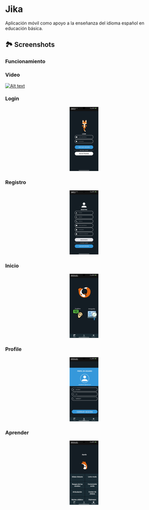 # Jika
Aplicación móvil como apoyo a la enseñanza del idioma español en educación básica.

## 🏞️ Screenshots

### Funcionamiento

### Video
[![Alt text](https://img.youtube.com/vi/8E6J3Lwd1VY/0.jpg)](https://www.youtube.com/watch?v=8E6J3Lwd1VY)

### Login

<div align=center><img src="./capturas/Jika/Screenshot_2023-06-05-16-12-32-020_com.progm.jika_e.jpg" style="zoom:20%" alt="fig"></div>


### Registro

<div align=center><img src="./capturas/Jika/Screenshot_2023-06-05-16-20-14-095_com.progm.jika_e.jpg" style="zoom:20%" alt="fig"></div>

### Inicio

<div align=center><img src="./capturas/Jika/Screenshot_2023-06-05-16-21-25-205_com.progm.jika_e.jpg" style="zoom:20%" alt="fig"></div>

### Profile

<div align=center><img src="./capturas/Jika/Screenshot_2023-06-05-16-21-37-161_com.progm.jika_e.jpg" style="zoom:20%" alt="fig"></div>

### Aprender

<div align=center><img src="./capturas/Jika/Screenshot_2023-06-05-16-21-32-584_com.progm.jika_e.jpg" style="zoom:20%" alt="fig"></div>
